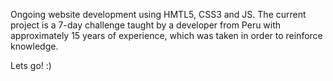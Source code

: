 Ongoing website development using HMTL5, CSS3 and JS.
The current project is a 7-day challenge taught by a developer from Peru with approximately 15 years of experience, which was taken in order to reinforce knowledge.

Lets go! :)
